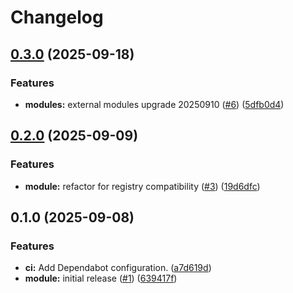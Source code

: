 # Changelog

## [0.3.0](https://github.com/gocloudLa/terraform-aws-standard-platform/compare/v0.2.0...v0.3.0) (2025-09-18)


### Features

* **modules:** external modules upgrade 20250910 ([#6](https://github.com/gocloudLa/terraform-aws-standard-platform/issues/6)) ([5dfb0d4](https://github.com/gocloudLa/terraform-aws-standard-platform/commit/5dfb0d45bfbd57d85430e617e7735e8a0aaf7512))

## [0.2.0](https://github.com/gocloudLa/terraform-aws-standard-platform/compare/v0.1.0...v0.2.0) (2025-09-09)


### Features

* **module:** refactor for registry compatibility ([#3](https://github.com/gocloudLa/terraform-aws-standard-platform/issues/3)) ([19d6dfc](https://github.com/gocloudLa/terraform-aws-standard-platform/commit/19d6dfc9ea734b8b3bd0db1df4f0774b37f75bc4))

## 0.1.0 (2025-09-08)


### Features

* **ci:** Add Dependabot configuration. ([a7d619d](https://github.com/gocloudLa/terraform-aws-standard-platform/commit/a7d619d6a970c479e4bef2aa94999e567c94d2c6))
* **module:** initial release ([#1](https://github.com/gocloudLa/terraform-aws-standard-platform/issues/1)) ([639417f](https://github.com/gocloudLa/terraform-aws-standard-platform/commit/639417f0a1f231074de8e019d1dcf6d9e0392ee5))
